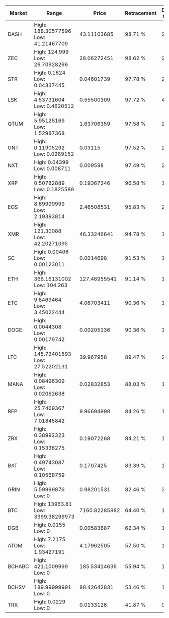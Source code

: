 | Market | Range | Price| Retracement | Doubles to 50% |
| --- | --- | --- | --- | --- |
| DASH | High: 188.30577596<br />Low: 41.21467709 | 43.11103685 | 98.71 % | 2.66 |
| ZEC | High: 124.999<br />Low: 26.70928266 | 28.06272451 | 98.62 % | 2.70 |
| STR | High: 0.1624<br />Low: 0.04337445 | 0.04601739 | 97.78 % | 2.24 |
| LSK | High: 4.53731604<br />Low: 0.4620512 | 0.55500309 | 97.72 % | 4.50 |
| QTUM | High: 5.95125169<br />Low: 1.52987368 | 1.63706359 | 97.58 % | 2.28 |
| GNT | High: 0.11905292<br />Low: 0.0289152 | 0.03115 | 97.52 % | 2.38 |
| NXT | High: 0.04399<br />Low: 0.008711 | 0.009598 | 97.49 % | 2.75 |
| XRP | High: 0.50782889<br />Low: 0.1825589 | 0.19367346 | 96.58 % | 1.78 |
| EOS | High: 8.69999999<br />Low: 2.19393814 | 2.46508531 | 95.83 % | 2.21 |
| XMR | High: 121.30088<br />Low: 42.20271095 | 46.33246641 | 94.78 % | 1.76 |
| SC | High: 0.00406<br />Low: 0.00123011 | 0.0014698 | 91.53 % | 1.80 |
| ETH | High: 366.16131002<br />Low: 104.263 | 127.46955541 | 91.14 % | 1.85 |
| ETC | High: 9.8469464<br />Low: 3.45022444 | 4.06703411 | 90.36 % | 1.63 |
| DOGE | High: 0.0044308<br />Low: 0.00179742 | 0.00205136 | 90.36 % | 1.52 |
| LTC | High: 145.72401593<br />Low: 27.52202131 | 39.967958 | 89.47 % | 2.17 |
| MANA | High: 0.08496309<br />Low: 0.02062638 | 0.02832853 | 88.03 % | 1.86 |
| REP | High: 25.7469367<br />Low: 7.01845842 | 9.96694998 | 84.26 % | 1.64 |
| ZRX | High: 0.38992323<br />Low: 0.15336275 | 0.19072268 | 84.21 % | 1.42 |
| BAT | High: 0.49743087<br />Low: 0.10568759 | 0.1707425 | 83.39 % | 1.77 |
| GRIN | High: 5.59999876<br />Low: 0 | 0.98201531 | 82.46 % | 2.85 |
| BTC | High: 13963.81<br />Low: 3399.38299973 | 7160.82285982 | 64.40 % | 1.21 |
| DGB | High: 0.0155<br />Low: 0 | 0.00583687 | 62.34 % | 1.33 |
| ATOM | High: 7.2175<br />Low: 1.93427191 | 4.17962505 | 57.50 % | 1.09 |
| BCHABC | High: 421.1009999<br />Low: 0 | 185.53414636 | 55.94 % | 1.13 |
| BCHSV | High: 189.99999991<br />Low: 0 | 88.42642831 | 53.46 % | 1.07 |
| TRX | High: 0.0229<br />Low: 0 | 0.0133126 | 41.87 % | 0.00 |
